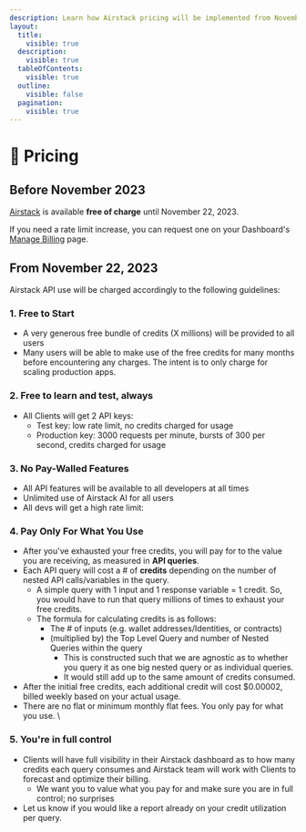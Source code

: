 ```yaml
---
description: Learn how Airstack pricing will be implemented from November 22, 2023.
layout:
  title:
    visible: true
  description:
    visible: true
  tableOfContents:
    visible: true
  outline:
    visible: false
  pagination:
    visible: true
---
```


# 🔋 Pricing

## Before November 2023

[Airstack](https://airstack.xyz) is available **free of charge** until November 22, 2023.&#x20;

If you need a rate limit increase, you can request one on your Dashboard's [Manage Billing](https://app.airstack.xyz/profile-settings/manage-plans) page.&#x20;

##

## From November 22, 2023

Airstack API use will be charged accordingly to the following guidelines:

### 1. Free to Start

* A very generous free bundle of credits (X millions) will be provided to all users&#x20;
* Many users will be able to make use of the free credits for many months before encountering any charges. The intent is to only charge for scaling production apps.&#x20;

### 2. Free to learn and test, always

* All Clients will get 2 API keys:
  * Test key: low rate limit, no credits charged for usage
  * Production key: 3000 requests per minute, bursts of 300 per second, credits charged for usage

### 3. No Pay-Walled Features

* All API features will be available to all developers at all times
* Unlimited use of Airstack AI for all users
* All devs will get a high rate limit:&#x20;

### 4. Pay Only For What You Use

* After you've exhausted your free credits, you will pay for to the value you are receiving, as measured in **API queries**.&#x20;
* Each API query will cost a # of **credits** depending on the number of nested API calls/variables in the query.&#x20;
  * A simple query with 1 input and 1 response variable = 1 credit. So, you would have to run that query millions of times to exhaust your free credits.&#x20;
  * The formula for calculating credits is as follows:
    * The # of inputs (e.g. wallet addresses/Identities, or contracts)
    * (multiplied by) the Top Level Query and number of Nested Queries within the query
      * This is constructed such that we are agnostic as to whether you query it as one big nested query or as individual queries.
      * It would still add up to the same amount of credits consumed.
* After the initial free credits, each additional credit will cost $0.00002, billed weekly based on your actual usage.&#x20;
* There are no flat or minimum monthly flat fees. You only pay for what you use. \


### 5. You're in full control

* Clients will have full visibility in their Airstack dashboard as to how many credits each query consumes and Airstack team will work with Clients to forecast and optimize their billing.
  * We want you to value what you pay for and make sure you are in full control; no surprises
* Let us know if you would like a report already on your credit utilization per query.
